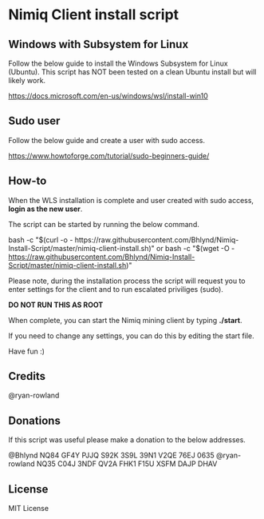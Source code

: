 # Nimiq Client install script

## Windows with Subsystem for Linux

Follow the below guide to install the Windows Subsystem for Linux (Ubuntu). 
This script has NOT been tested on a clean Ubuntu install but will likely work.

https://docs.microsoft.com/en-us/windows/wsl/install-win10

## Sudo user

Follow the below guide and create a user with sudo access.

https://www.howtoforge.com/tutorial/sudo-beginners-guide/

## How-to

When the WLS installation is complete and user created with sudo access, **login as the new user**.

The script can be started by running the below command.

bash -c "$(curl -o - https://raw.githubusercontent.com/Bhlynd/Nimiq-Install-Script/master/nimiq-client-install.sh)"
 or 
bash -c "$(wget -O - https://raw.githubusercontent.com/Bhlynd/Nimiq-Install-Script/master/nimiq-client-install.sh)"

Please note, during the installation process the script will request you to enter settings for the client and to run escalated priviliges (sudo).

**DO NOT RUN THIS AS ROOT**

When complete, you can start the Nimiq mining client by typing **./start**.

If you need to change any settings, you can do this by editing the start file.

Have fun :)

## Credits

@ryan-rowland

## Donations

If this script was useful please make a donation to the below addresses.

@Bhlynd NQ84 GF4Y PJJQ S92K 3S9L 39N1 V2QE 76EJ 0635
@ryan-rowland NQ35 C04J 3NDF QV2A FHK1 F15U XSFM DAJP DHAV

## License

MIT License